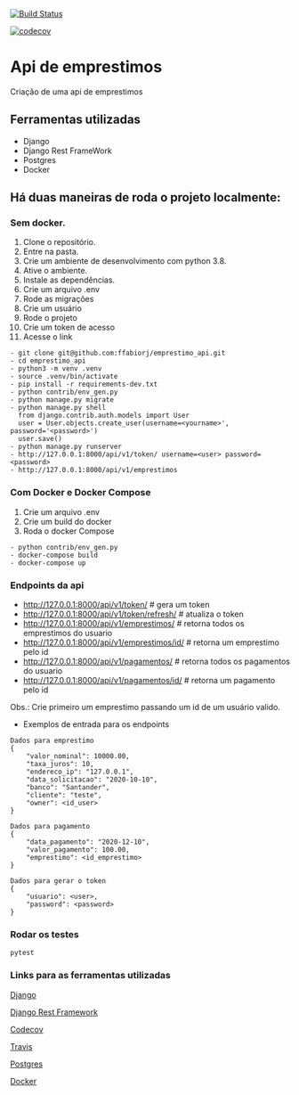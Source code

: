 [![Build Status](https://travis-ci.com/ffabiorj/emprestimo_api.svg?branch=master)](https://travis-ci.com/ffabiorj/voluntario_app)

[![codecov](https://codecov.io/gh/ffabiorj/emprestimo_api/branch/master/graph/badge.svg)](https://codecov.io/gh/ffabiorj/voluntario_app)

# Api de emprestimos

Criação de uma api de emprestimos

## Ferramentas utilizadas

- Django
- Django Rest FrameWork
- Postgres
- Docker

## Há duas maneiras de roda o projeto localmente:

### Sem docker.

1. Clone o repositório.
2. Entre na pasta.
3. Crie um ambiente de desenvolvimento com python 3.8.
4. Ative o ambiente.
5. Instale as dependências.
6. Crie um arquivo .env
7. Rode as migrações
8. Crie um usuário
9. Rode o projeto
10. Crie um token de acesso
11. Acesse o link

```
- git clone git@github.com:ffabiorj/emprestimo_api.git
- cd emprestimo_api
- python3 -m venv .venv
- source .venv/bin/activate
- pip install -r requirements-dev.txt
- python contrib/env_gen.py
- python manage.py migrate
- python manage.py shell
  from django.contrib.auth.models import User
  user = User.objects.create_user(username=<yourname>', password='<password>')
  user.save()
- python manage.py runserver
- http://127.0.0.1:8000/api/v1/token/ username=<user> password=<password>
- http://127.0.0.1:8000/api/v1/emprestimos
```

### Com Docker e Docker Compose

1. Crie um arquivo .env
2. Crie um build do docker
3. Roda o docker Compose

```
- python contrib/env_gen.py
- docker-compose build
- docker-compose up
```

### Endpoints da api

- http://127.0.0.1:8000/api/v1/token/ # gera um token
- http://127.0.0.1:8000/api/v1/token/refresh/ # atualiza o token
- http://127.0.0.1:8000/api/v1/emprestimos/ # retorna todos os emprestimos do usuario
- http://127.0.0.1:8000/api/v1/emprestimos/id/ # retorna um emprestimo pelo id
- http://127.0.0.1:8000/api/v1/pagamentos/ # retorna todos os pagamentos do usuario
- http://127.0.0.1:8000/api/v1/pagamentos/id/ # retorna um pagamento pelo id

Obs.: Crie primeiro um emprestimo passando um id de um usuário valido.

- Exemplos de entrada para os endpoints

```
Dados para emprestimo
{
    "valor_nominal": 10000.00,
    "taxa_juros": 10,
    "endereco_ip": "127.0.0.1",
    "data_solicitacao": "2020-10-10",
    "banco": "Santander",
    "cliente": "teste",
    "owner": <id_user>
}

Dados para pagamento
{
    "data_pagamento": "2020-12-10",
    "valor_pagamento": 100.00,
    "emprestimo": <id_emprestimo>
}

Dados para gerar o token
{
    "usuario": <user>,
    "password": <password>
}

```

### Rodar os testes

```
pytest
```

### Links para as ferramentas utilizadas

[Django](https://docs.djangoproject.com/)

[Django Rest Framework](https://www.django-rest-framework.org/)

[Codecov](https://codecov.io/)

[Travis](https://travis-ci.com/)

[Postgres](https://www.postgresql.org/)

[Docker](https://www.docker.com/)
